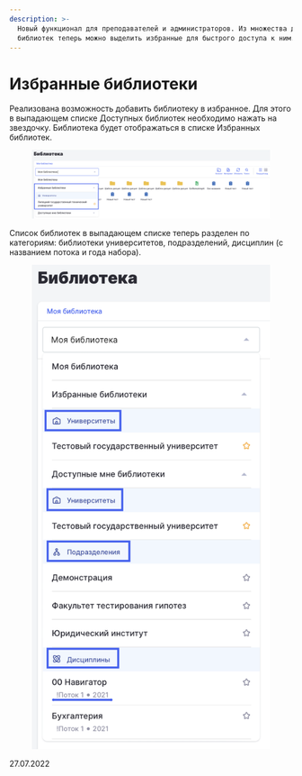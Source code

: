 ```yaml
---
description: >-
  Новый функционал для преподавателей и администраторов. Из множества доступных
  библиотек теперь можно выделить избранные для быстрого доступа к ним.
---
```


# Избранные библиотеки

Реализована возможность добавить библиотеку в избранное. Для этого в выпадающем списке Доступных библиотек необходимо нажать на звездочку. Библиотека будет отображаться в списке Избранных библиотек.

<figure><img src="../../.gitbook/assets/image (732).png" alt=""><figcaption></figcaption></figure>

Список библиотек в выпадающем списке теперь разделен по категориям: библиотеки университетов, подразделений, дисциплин (с названием потока и года набора).

<figure><img src="../../.gitbook/assets/image (720).png" alt=""><figcaption></figcaption></figure>

27.07.2022
